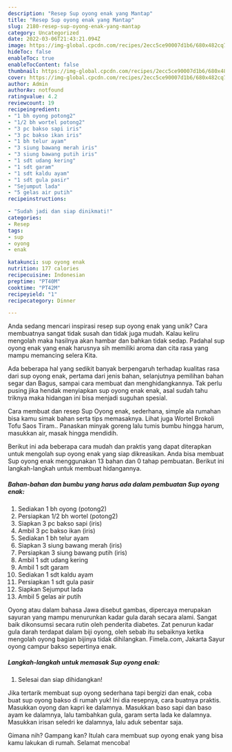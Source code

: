 ```yaml
---
description: "Resep Sup oyong enak yang Mantap"
title: "Resep Sup oyong enak yang Mantap"
slug: 2180-resep-sup-oyong-enak-yang-mantap
category: Uncategorized
date: 2022-03-06T21:43:21.094Z
image: https://img-global.cpcdn.com/recipes/2ecc5ce90007d1b6/680x482cq70/sup-oyong-enak-foto-resep-utama.jpg
hideToc: false
enableToc: true
enableTocContent: false
thumbnail: https://img-global.cpcdn.com/recipes/2ecc5ce90007d1b6/680x482cq70/sup-oyong-enak-foto-resep-utama.jpg
cover: https://img-global.cpcdn.com/recipes/2ecc5ce90007d1b6/680x482cq70/sup-oyong-enak-foto-resep-utama.jpg
author: Admin
authorAv: notfound
ratingvalue: 4.2
reviewcount: 19
recipeingredient:
- "1 bh oyong potong2"
- "1/2 bh wortel potong2"
- "3 pc bakso sapi iris"
- "3 pc bakso ikan iris"
- "1 bh telur ayam"
- "3 siung bawang merah iris"
- "3 siung bawang putih iris"
- "1 sdt udang kering"
- "1 sdt garam"
- "1 sdt kaldu ayam"
- "1 sdt gula pasir"
- "Sejumput lada"
- "5 gelas air putih"
recipeinstructions:

- "Sudah jadi dan siap dinikmati!"
categories:
- Resep
tags:
- sup
- oyong
- enak

katakunci: sup oyong enak 
nutrition: 177 calories
recipecuisine: Indonesian
preptime: "PT40M"
cooktime: "PT42M"
recipeyield: "1"
recipecategory: Dinner

---
```





Anda sedang mencari inspirasi resep sup oyong enak yang unik? Cara membuatnya sangat tidak susah dan tidak juga mudah. Kalau keliru mengolah maka hasilnya akan hambar dan bahkan tidak sedap. Padahal sup oyong enak yang enak harusnya sih memiliki aroma dan cita rasa yang mampu memancing selera Kita.





Ada beberapa hal yang sedikit banyak berpengaruh terhadap kualitas rasa dari sup oyong enak, pertama dari jenis bahan, selanjutnya pemilihan bahan segar dan Bagus, sampai cara membuat dan menghidangkannya. Tak perlu pusing jika hendak menyiapkan sup oyong enak enak,      asal sudah tahu triknya maka hidangan ini bisa menjadi suguhan spesial.














Cara membuat dan resep Sup Oyong enak, sederhana, simple ala rumahan bisa kamu simak bahan serta tips memasaknya. Lihat juga Wortel Brokoli Tofu Saos Tiram.. Panaskan minyak goreng lalu tumis bumbu hingga harum, masukkan air, masak hingga mendidih.






Berikut ini ada beberapa cara mudah dan praktis yang dapat diterapkan untuk mengolah sup oyong enak yang siap dikreasikan. Anda bisa membuat Sup oyong enak menggunakan 13 bahan dan 0 tahap pembuatan. Berikut ini langkah-langkah untuk membuat hidangannya.

<!--inarticleads1-->

##### Bahan-bahan dan bumbu yang harus ada dalam pembuatan Sup oyong enak:

1. Sediakan 1 bh oyong (potong2)
1. Persiapkan 1/2 bh wortel (potong2)
1. Siapkan 3 pc bakso sapi (iris)
1. Ambil 3 pc bakso ikan (iris)
1. Sediakan 1 bh telur ayam
1. Siapkan 3 siung bawang merah (iris)
1. Persiapkan 3 siung bawang putih (iris)
1. Ambil 1 sdt udang kering
1. Ambil 1 sdt garam
1. Sediakan 1 sdt kaldu ayam
1. Persiapkan 1 sdt gula pasir
1. Siapkan Sejumput lada
1. Ambil 5 gelas air putih


Oyong atau dalam bahasa Jawa disebut gambas, dipercaya merupakan sayuran yang mampu menurunkan kadar gula darah secara alami. Sangat baik dikonsumsi secara rutin oleh penderita diabetes. Zat penurun kadar gula darah terdapat dalam biji oyong, oleh sebab itu sebaiknya ketika mengolah oyong bagian bijinya tidak dihilangkan. Fimela.com, Jakarta Sayur oyong campur bakso sepertinya enak. 

<!--inarticleads2-->

##### Langkah-langkah untuk memasak Sup oyong enak:


1. Selesai dan siap dihidangkan!

Jika tertarik membuat sup oyong sederhana tapi bergizi dan enak, coba buat sup oyong bakso di rumah yuk! Ini dia resepnya, cara buatnya praktis. Masukkan oyong dan kapri ke dalamnya. Masukkan baso sapi dan baso ayam ke dalamnya, lalu tambahkan gula, garam serta lada ke dalamnya. Masukkan irisan seledri ke dalamnya, lalu aduk sebentar saja. 

Gimana nih? Gampang kan? Itulah cara membuat sup oyong enak yang bisa kamu lakukan di rumah. Selamat mencoba!
